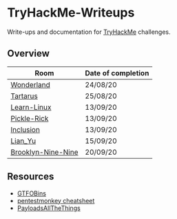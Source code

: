 # TryHackMe-Writeups

Write-ups and documentation for [TryHackMe](https://tryhackme.com/) challenges.

## Overview

| Room                                     | Date of completion |
| ---------------------------------------- | ------------------ |
| [Wonderland](Wonderland)                 | 24/08/20           |
| [Tartarus](Tartarus)                     | 25/08/20           |
| [Learn-Linux](Learn-Linux)               | 13/09/20           |
| [Pickle-Rick](Pickle-Rick)               | 13/09/20           |
| [Inclusion](Inclusion)                   | 13/09/20           |
| [Lian_Yu](Lian_Yu)                       | 15/09/20           |
| [Brooklyn-Nine-Nine](Brooklyn-Nine-Nine) | 20/09/20           |

## Resources

- [GTFOBins](https://gtfobins.github.io)
- [pentestmonkey cheatsheet](https://jaytaylor.com/notes/node/1520886669000.html)
- [PayloadsAllTheThings](https://github.com/swisskyrepo/PayloadsAllTheThings)
